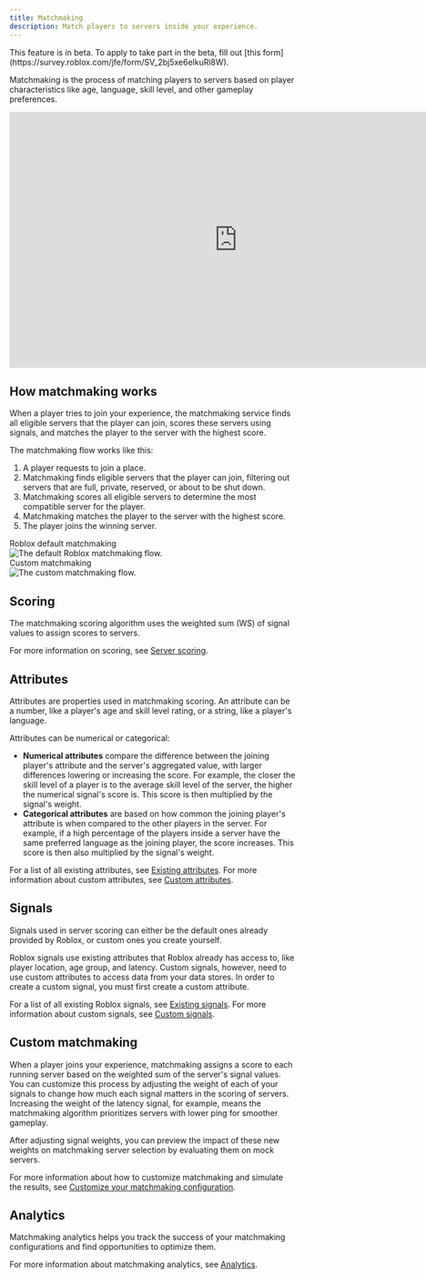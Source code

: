 ```yaml
---
title: Matchmaking
description: Match players to servers inside your experience.
---
```


<Alert severity="warning">
  This feature is in beta. To apply to take part in the beta, fill out [this form](https://survey.roblox.com/jfe/form/SV_2bj5xe6elkuRl8W).
</Alert>

Matchmaking is the process of matching players to servers based on player characteristics like age, language, skill level, and other gameplay preferences.

<iframe width="800" height="450" src="https://www.youtube-nocookie.com/embed/fUMlnldI53A" title="YouTube video player" frameborder="0" allow="accelerometer; clipboard-write; encrypted-media; gyroscope; picture-in-picture" allowfullscreen></iframe>

## How matchmaking works

When a player tries to join your experience, the matchmaking service finds all eligible servers that the player can join, scores these servers using signals, and matches the player to the server with the highest score.

The matchmaking flow works like this:

1. A player requests to join a place.
2. Matchmaking finds eligible servers that the player can join, filtering out servers that are full, private, reserved, or about to be shut down.
3. Matchmaking scores all eligible servers to determine the most compatible server for the player.
4. Matchmaking matches the player to the server with the highest score.
5. The player joins the winning server.

  <figcaption>Roblox default matchmaking</figcaption>
  <img src="../assets/matchmaking/Default_Matchmaking.png" alt="The default Roblox matchmaking flow." />

  <figcaption>Custom matchmaking</figcaption>
  <img src="../assets/matchmaking/Custom_Matchmaking.png" alt="The custom matchmaking flow." />

## Scoring

The matchmaking scoring algorithm uses the weighted sum (WS) of signal values to assign scores to servers.

For more information on scoring, see [Server scoring](./scoring.md).

## Attributes

Attributes are properties used in matchmaking scoring. An attribute can be a number, like a player's age and skill level rating, or a string, like a player's language.

Attributes can be numerical or categorical:

- **Numerical attributes** compare the difference between the joining player's attribute and the server's aggregated value, with larger differences lowering or increasing the score. For example, the closer the skill level of a player is to the average skill level of the server, the higher the numerical signal's score is. This score is then multiplied by the signal's weight.
- **Categorical attributes** are based on how common the joining player's attribute is when compared to the other players in the server. For example, if a high percentage of the players inside a server have the same preferred language as the joining player, the score increases. This score is then also multiplied by the signal's weight.

For a list of all existing attributes, see [Existing attributes](./attributes-and-signals.md#existing-attributes). For more information about custom attributes, see [Custom attributes](./attributes-and-signals.md#custom-attributes).

## Signals

Signals used in server scoring can either be the default ones already provided by Roblox, or custom ones you create yourself.

Roblox signals use existing attributes that Roblox already has access to, like player location, age group, and latency. Custom signals, however, need to use custom attributes to access data from your data stores. In order to create a custom signal, you must first create a custom attribute.

For a list of all existing Roblox signals, see [Existing signals](./attributes-and-signals.md#existing-signals). For more information about custom signals, see [Custom signals](./attributes-and-signals.md#custom-signals).

## Custom matchmaking

When a player joins your experience, matchmaking assigns a score to each running server based on the weighted sum of the server's signal values. You can customize this process by adjusting the weight of each of your signals to change how much each signal matters in the scoring of servers. Increasing the weight of the latency signal, for example, means the matchmaking algorithm prioritizes servers with lower ping for smoother gameplay.

After adjusting signal weights, you can preview the impact of these new weights on matchmaking server selection by evaluating them on mock servers.

For more information about how to customize matchmaking and simulate the results, see [Customize your matchmaking configuration](./customize-matchmaking.md).

## Analytics

Matchmaking analytics helps you track the success of your matchmaking configurations and find opportunities to optimize them.

For more information about matchmaking analytics, see [Analytics](./analytics.md).
